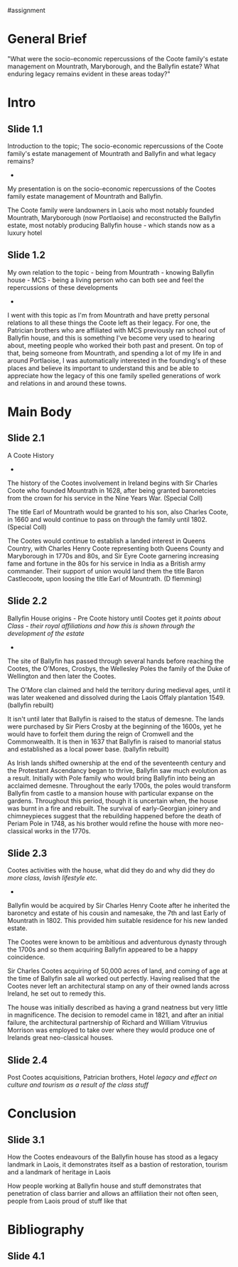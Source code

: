 #assignment 

# General Brief

"What were the socio-economic repercussions of the Coote family's estate management on Mountrath, Maryborough, and the Ballyfin estate? What enduring legacy remains evident in these areas today?"
# Intro

## Slide 1.1

Introduction to the topic; The socio-economic repercussions of the Coote family's estate management of Mountrath and Ballyfin and what legacy remains?

-

My presentation is on the socio-economic repercussions of the Cootes family estate management of Mountrath and Ballyfin.

The Coote family were landowners in Laois who most notably founded Mountrath, Maryborough (now Portlaoise) and reconstructed the Ballyfin estate, most notably producing Ballyfin house - which stands now as a luxury hotel
## Slide 1.2

My own relation to the topic - being from Mountrath - knowing Ballyfin house - MCS - being a living person who can both see and feel the repercussions of these developments

-

I went with this topic as I'm from Mountrath and have pretty personal relations to all these things the Coote left as their legacy. For one, the Patrician brothers who are affiliated with MCS previously ran school out of Ballyfin house, and this is something I've become very used to hearing about, meeting people who worked their both past and present. On top of that, being someone from Mountrath, and spending a lot of my life in and around Portlaoise, I was automatically interested in the founding's of these places and believe its important to understand this and be able to appreciate how the legacy of this one family spelled generations of work and relations in and around these towns.
# Main Body

## Slide 2.1

A Coote History

-

The history of the Cootes involvement in Ireland begins with Sir Charles Coote who founded Mountrath in 1628, after being granted baronetcies from the crown for his service in the Nine Years War. (Special Coll) 

The title Earl of Mountrath would be granted to his son, also Charles Coote, in 1660 and would continue to pass on through the family until 1802. (Special Coll)

The Cootes would continue to establish a landed interest in Queens Country, with Charles Henry Coote representing both Queens County and Maryborough in 1770s and 80s, and Sir Eyre Coote garnering increasing fame and fortune in the 80s for his service in India as a British army commander. Their support of union would land them the title Baron Castlecoote, upon loosing the title Earl of Mountrath. (D flemming)

## Slide 2.2

Ballyfin House origins - Pre Coote history until Cootes get it *points about Class - their royal affiliations and how this is shown through the development of the estate*

-

The site of Ballyfin has passed through several hands before reaching the Cootes, the O'Mores, Crosbys, the Wellesley Poles the family of the Duke of Wellington and then later the Cootes.

The O'More clan claimed and held the territory during medieval ages, until it was later weakened and dissolved during the Laois Offaly plantation 1549. (ballyfin rebuilt)

It isn't until later that Ballyfin is raised to the status of demesne. The lands were purchased by Sir Piers Crosby at the beginning of the 1600s, yet he would have to forfeit them during the reign of Cromwell and the Commonwealth. It is then in 1637 that Ballyfin is raised to manorial status and established as a local power base. (ballyfin rebuilt)

As Irish lands shifted ownership at the end of the seventeenth century and the Protestant Ascendancy began to thrive, Ballyfin saw much evolution as a result. Initially with  Pole family who would bring Ballyfin into being an acclaimed demesne. Throughout the early 1700s, the poles would transform Ballyfin from castle to a mansion house with particular expanse on the gardens. Throughout this period, though it is uncertain when, the house was burnt in a fire and rebuilt. The survival of early-Georgian joinery and chimneypieces suggest that the rebuilding happened before the death of Periam Pole in 1748, as his brother would refine the house with more neo-classical works in the 1770s.
## Slide 2.3

Cootes activities with the house, what did they do and why did they do *more class, lavish lifestyle etc.*

-

Ballyfin would be acquired by Sir Charles Henry Coote after he inherited the baronetcy and estate of his cousin and namesake, the 7th and last Early of Mountrath in 1802. This provided him suitable residence for his new landed estate. 

The Cootes were known to be ambitious and adventurous dynasty through the 1700s and so them acquiring Ballyfin appeared to be a happy coincidence. 

Sir Charles Cootes acquiring of 50,000 acres of land, and coming of age at the time of Ballyfin sale all worked out perfectly. Having realised that the Cootes never left an architectural stamp on any of their owned lands across Ireland, he set out to remedy this.

The house was initially described as having a grand neatness but very little in magnificence. The decision to remodel came in 1821, and after an initial failure, the architectural partnership of Richard and William Vitruvius Morrison was employed to take over where they would produce one of Irelands great neo-classical houses.


## Slide 2.4

Post Cootes acquisitions, Patrician brothers, Hotel *legacy and effect on culture and tourism as a result of the class stuff*
# Conclusion

## Slide 3.1

How the Cootes endeavours of the Ballyfin house has stood as a legacy landmark in Laois, it demonstrates itself as a bastion of restoration, tourism and a landmark of heritage in Laois

How people working at Ballyfin house and stuff demonstrates that penetration of class barrier and allows an affiliation their not often seen, people from Laois proud of stuff like that
# Bibliography

## Slide 4.1

